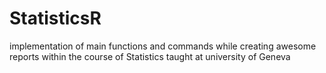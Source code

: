 # StatisticsR
implementation of main functions and commands while creating awesome reports within the course of Statistics taught at university of Geneva 

